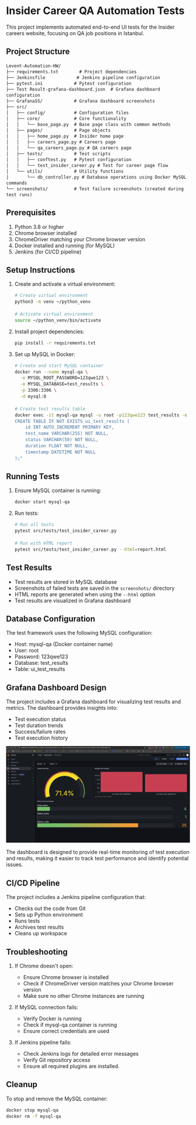 # Insider Career QA Automation Tests

This project implements automated end-to-end UI tests for the Insider careers website, focusing on QA job positions in Istanbul.

## Project Structure

```
Levent-Automation-HW/
├── requirements.txt        # Project dependencies
├── Jenkinsfile            # Jenkins pipeline configuration
├── pytest.ini            # Pytest configuration
├── Test Result-grafana-dashboard.json  # Grafana dashboard configuration
├── GrafanaSS/            # Grafana dashboard screenshots
├── src/
│   ├── config/           # Configuration files
│   ├── core/             # Core functionality
│   │   └── base_page.py  # Base page class with common methods
│   ├── pages/            # Page objects
│   │   ├── home_page.py  # Insider home page
│   │   ├── careers_page.py # Careers page
│   │   └── qa_careers_page.py # QA careers page
│   ├── tests/            # Test scripts
│   │   ├── conftest.py   # Pytest configuration
│   │   └── test_insider_career.py # Test for career page flow
│   └── utils/            # Utility functions
│       └── db_controller.py # Database operations using Docker MySQL commands
└── screenshots/          # Test failure screenshots (created during test runs)
```

## Prerequisites

1. Python 3.8 or higher
2. Chrome browser installed
3. ChromeDriver matching your Chrome browser version
4. Docker installed and running (for MySQL)
5. Jenkins (for CI/CD pipeline)

## Setup Instructions

1. Create and activate a virtual environment:
   ```bash
   # Create virtual environment
   python3 -m venv ~/python_venv
   
   # Activate virtual environment
   source ~/python_venv/bin/activate
   ```

2. Install project dependencies:
   ```bash
   pip install -r requirements.txt
   ```

3. Set up MySQL in Docker:
   ```bash
   # Create and start MySQL container
   docker run --name mysql-qa \
     -e MYSQL_ROOT_PASSWORD=123qwe123 \
     -e MYSQL_DATABASE=test_results \
     -p 3306:3306 \
     -d mysql:8
   
   # Create test results table
   docker exec -it mysql-qa mysql -u root -p123qwe123 test_results -e "
   CREATE TABLE IF NOT EXISTS ui_test_results (
       id INT AUTO_INCREMENT PRIMARY KEY,
       test_name VARCHAR(255) NOT NULL,
       status VARCHAR(50) NOT NULL,
       duration FLOAT NOT NULL,
       timestamp DATETIME NOT NULL
   );"
   ```

## Running Tests

1. Ensure MySQL container is running:
   ```bash
   docker start mysql-qa
   ```

2. Run tests:
   ```bash
   # Run all tests
   pytest src/tests/test_insider_career.py
   
   # Run with HTML report
   pytest src/tests/test_insider_career.py --html=report.html
   ```

## Test Results

- Test results are stored in MySQL database
- Screenshots of failed tests are saved in the `screenshots/` directory
- HTML reports are generated when using the `--html` option
- Test results are visualized in Grafana dashboard

## Database Configuration

The test framework uses the following MySQL configuration:
- Host: mysql-qa (Docker container name)
- User: root
- Password: 123qwe123
- Database: test_results
- Table: ui_test_results

## Grafana Dashboard Design

The project includes a Grafana dashboard for visualizing test results and metrics. The dashboard provides insights into:
- Test execution status
- Test duration trends
- Success/failure rates
- Test execution history

![Grafana Dashboard Design](GrafanaSS/Grafana_Design.jpg)

The dashboard is designed to provide real-time monitoring of test execution and results, making it easier to track test performance and identify potential issues.

## CI/CD Pipeline

The project includes a Jenkins pipeline configuration that:
- Checks out the code from Git
- Sets up Python environment
- Runs tests
- Archives test results
- Cleans up workspace

## Troubleshooting

1. If Chrome doesn't open:
   - Ensure Chrome browser is installed
   - Check if ChromeDriver version matches your Chrome browser version
   - Make sure no other Chrome instances are running

2. If MySQL connection fails:
   - Verify Docker is running
   - Check if mysql-qa container is running
   - Ensure correct credentials are used

3. If Jenkins pipeline fails:
   - Check Jenkins logs for detailed error messages
   - Verify Git repository access
   - Ensure all required plugins are installed.

## Cleanup

To stop and remove the MySQL container:
```bash
docker stop mysql-qa
docker rm -f mysql-qa
``` 